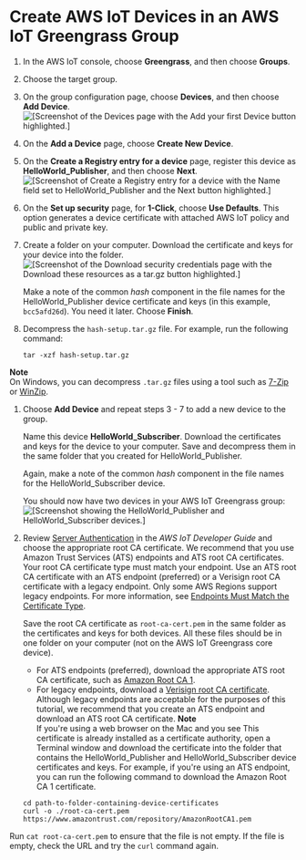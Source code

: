 # Create AWS IoT Devices in an AWS IoT Greengrass Group<a name="device-group"></a>

1. <a name="console-gg-groups"></a>In the AWS IoT console, choose **Greengrass**, and then choose **Groups**\.

1. <a name="group-choose-target-group"></a>Choose the target group\.

1. <a name="gg-group-add-device"></a>On the group configuration page, choose **Devices**, and then choose **Add Device**\.  
![\[Screenshot of the Devices page with the Add your first Device button highlighted.\]](http://docs.aws.amazon.com/greengrass/latest/developerguide/images/gg-get-started-066.png)

1. <a name="gg-group-create-device"></a>On the **Add a Device** page, choose **Create New Device**\.

1. On the **Create a Registry entry for a device** page, register this device as **HelloWorld\_Publisher**, and then choose **Next**\.  
![\[Screenshot of Create a Registry entry for a device with the Name field set to HelloWorld_Publisher and the Next button highlighted.\]](http://docs.aws.amazon.com/greengrass/latest/developerguide/images/gg-get-started-068.png)

1. <a name="gg-group-generate-default-device-certs"></a>On the **Set up security** page, for **1\-Click**, choose **Use Defaults**\. This option generates a device certificate with attached AWS IoT policy and public and private key\.

1. Create a folder on your computer\. Download the certificate and keys for your device into the folder\.  
![\[Screenshot of the Download security credentials page with the Download these resources as a tar.gz button highlighted.\]](http://docs.aws.amazon.com/greengrass/latest/developerguide/images/gg-get-started-070.png)

   Make a note of the common *hash* component in the file names for the HelloWorld\_Publisher device certificate and keys \(in this example, `bcc5afd26d`\)\. You need it later\. Choose **Finish**\.

1. Decompress the `hash-setup.tar.gz` file\. For example, run the following command:

   ```
   tar -xzf hash-setup.tar.gz
   ```
**Note**  
On Windows, you can decompress `.tar.gz` files using a tool such as [7\-Zip](http://www.7-zip.org/) or [WinZip](http://www.winzip.com/)\.

1. Choose **Add Device** and repeat steps 3 \- 7 to add a new device to the group\.

   Name this device **HelloWorld\_Subscriber**\. Download the certificates and keys for the device to your computer\. Save and decompress them in the same folder that you created for HelloWorld\_Publisher\.

   Again, make a note of the common *hash* component in the file names for the HelloWorld\_Subscriber device\.

   You should now have two devices in your AWS IoT Greengrass group:  
![\[Screenshot showing the HelloWorld_Publisher and HelloWorld_Subscriber devices.\]](http://docs.aws.amazon.com/greengrass/latest/developerguide/images/gg-get-started-071.png)

1. <a name="root-ca-device"></a>Review [Server Authentication](https://docs.aws.amazon.com/iot/latest/developerguide/server-authentication.html) in the *AWS IoT Developer Guide* and choose the appropriate root CA certificate\. We recommend that you use Amazon Trust Services \(ATS\) endpoints and ATS root CA certificates\. Your root CA certificate type must match your endpoint\. Use an ATS root CA certificate with an ATS endpoint \(preferred\) or a Verisign root CA certificate with a legacy endpoint\. Only some AWS Regions support legacy endpoints\. For more information, see [Endpoints Must Match the Certificate Type](gg-core.md#certificate-endpoints)\.

   Save the root CA certificate as `root-ca-cert.pem` in the same folder as the certificates and keys for both devices\. All these files should be in one folder on your computer \(not on the AWS IoT Greengrass core device\)\.
   + For ATS endpoints \(preferred\), download the appropriate ATS root CA certificate, such as [Amazon Root CA 1](https://www.amazontrust.com/repository/AmazonRootCA1.pem)\.
   + For legacy endpoints, download a [ Verisign root CA certificate](https://www.symantec.com/content/en/us/enterprise/verisign/roots/VeriSign-Class%203-Public-Primary-Certification-Authority-G5.pem)\. Although legacy endpoints are acceptable for the purposes of this tutorial, we recommend that you create an ATS endpoint and download an ATS root CA certificate\.
**Note**  
If you're using a web browser on the Mac and you see This certificate is already installed as a certificate authority, open a Terminal window and download the certificate into the folder that contains the HelloWorld\_Publisher and HelloWorld\_Subscriber device certificates and keys\. For example, if you're using an ATS endpoint, you can run the following command to download the Amazon Root CA 1 certificate\.  

   ```
   cd path-to-folder-containing-device-certificates
   curl -o ./root-ca-cert.pem https://www.amazontrust.com/repository/AmazonRootCA1.pem
   ```
Run `cat root-ca-cert.pem` to ensure that the file is not empty\. If the file is empty, check the URL and try the `curl` command again\.